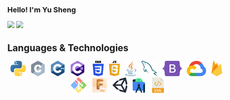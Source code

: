 ### Hello! I'm Yu Sheng

<img src="https://github-readme-stats.vercel.app/api?username=notyusheng&show_icons=true"/> 

<!-- ![Leetcode Stats](https://leetcard.jacoblin.cool/NotYuSheng) -->

<img src="https://github-readme-stats.vercel.app/api/top-langs?username=notyusheng"/>

## Languages & Technologies

<!-- Logos from https://seeklogo.com/ -->
<p align="center">
  <a href="" title="Python"><img src="svgs/Python.svg" height="35" width="auto" /></a>
  &nbsp;
  <a href="" title="C"><img src="svgs/C.svg" height="35" width="auto" /></a>
  &nbsp;
  <a href="" title="C++"><img src="svgs/C++.svg" height="35" width="auto" /></a>
  &nbsp;
  <a href="" title="C#"><img src="svgs/CSharp.svg" height="35" width="auto" /></a>
  &nbsp;
<!--   <a href="" title="Bash"><img src="svgs/Bash.svg" height="35" width="auto" /></a>
  &nbsp;
  <a href="" title="HTML"><img src="svgs/HTML.svg" height="35" width="auto" /></a> -->
  &nbsp;
  <a href="" title="CSS"><img src="svgs/CSS.svg" height="35" width="auto" /></a>
  &nbsp;
  <a href="" title="JavaScript"><img src="svgs/JavaScript.svg" height="35" width="auto" /></a>
  &nbsp;
  <a href="" title="Java"><img src="svgs/Java.svg" height="35" width="auto" /></a>
  &nbsp;
  <a href="" title="SQL"><img src="svgs/SQL.svg" height="35" width="auto" /></a>
  &nbsp;
  <a href="" title="Bootstrap"><img src="svgs/Bootstrap.svg" height="35" width="auto" /></a>
  &nbsp;
<!--   <a href="" title="React"><img src="svgs/React.svg" height="35" width="auto" /></a>
  &nbsp; -->
  <a href="" title="Google Cloud Platform"><img src="svgs/Google-Cloud-Platform.svg" height="35" width="auto" /></a>
  &nbsp;
  <a href="" title="Firebase"><img src="svgs/Firebase.svg" height="35" width="auto" /></a>
  &nbsp;
  <a href="" title="Git"><img src="svgs/Git.svg" height="35" width="auto" /></a>
  &nbsp;
  <a href="" title="Fusion 360"><img src="svgs/Fusion-360.svg" height="35" width="auto" /></a>
  &nbsp;
  <a href="" title="Unity"><img src="svgs/Unity.svg" height="35" width="auto" /></a>
    &nbsp;
  <a href="" title="Android Studio"><img src="svgs/Android-Studio.svg" height="35" width="auto" /></a>
    &nbsp;
  <a href="" title="XML"><img src="svgs/XML.svg" height="35" width="auto" /></a>
</p>

